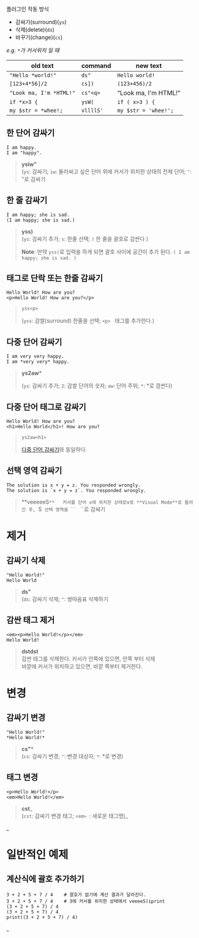 플러그인 작동 방식
- 감싸기(surround)(`ys`)
- 삭제(delete)(`ds`)
- 바꾸기(change)(`cs`)

_e.g. `*`가 커서위치 일 때_

| old text                | command   | new text                  |
| ----------------------- | --------- | ------------------------- |
| `"Hello *world!"`       | `ds"`     | `Hello world!`              |
| `[123+4*56]/2`          | `cs])`    | `(123+456)/2`             |
| `"Look ma, I'm *HTML!"` | `cs"<q>`  | <q>Look ma, I'm HTML!</q> |
| `if *x>3 {`             | `ysW(`    | `if ( x>3 ) {`            |
| `my $str = *whee!;`     | `vllllS'` | `my $str = 'whee!';`      |

## 한 단어 감싸기

```
I am happy.
I am "happy".
```

> **ysiw"**  
> (`ys`: 감싸기; `iw`: 둘러싸고 싶은 단어 위에 커서가 위치한 상태의 전체 단어; `"`: "로 감싸기

## 한 줄 감싸기

```
I am happy; she is sad.
(I am happy; she is sad.)
```

> **yss)**  
> (`ys`: 감싸기 추가; `s`: 한줄 선택; `)` 한 줄을 괄호로 감싼다 )
> 
> **Note**: 만약 `yss(`로 입력을 하게 되면 괄호 사이에 공간이 추가 된다. `( I am happy; she is sad. )`
## 태그로 단락 또는 한줄 감싸기

```
Hello World! How are you?
<p>Hello World! How are you?</p>
```

> `yss<p> `
> 
> (`yss`: 감쌀(surround) 한줄을 선택; `<p> ` 태그를 추가한다.)

## 다중 단어 감싸기

```
I am very very happy.
I am *very very* happy.
```

> **ys2aw***
> 
> (`ys`: 감싸기 추가; `2`: 감쌀 단어의 숫자; `aw`: 단어 주위; `*`: *로 깜싼다)

## 다중 단어 태그로 감싸기

```
Hello World! How are you?
<h1>Hello World</h1>! How are you?
```

> `ys2aw<h1> `
> 
> [다중 단어 감싸기](https://forteleaf.tistory.com/entry/VIM-Surroundvim-%EC%82%AC%EC%9A%A9%ED%95%98%EA%B8%B0#%EB%8B%A4%EC%A4%91-%EB%8B%A8%EC%96%B4-%EA%B0%90%EC%8B%B8%EA%B8%B0)와 동일하다.

## 선택 영역 감싸기

```
The solution is x + y = z. You responded wrongly.
The solution is `x + y = z`. You responded wrongly.
```

> **veeeeeS`**  
> 커서를 단어 x에 위치한 상태로`v`로 **Visual Mode**로 들어 간 후, `S` 선택 영역을 `` ` ``로 감싸기

# 제거

## 감싸기 삭제

```
"Hello World!"
Hello World
```

> **ds"**  
> (`ds`: 감싸기 삭제; `"`: 쌍따옴표 삭제하기

## 감싼 태그 제거

```
<em><p>Hello World!</p></em>
Hello World!
```

> **dstdst**  
> 감싼 태그를 삭제한다. 커서가 안쪽에 있으면, 안쪽 부터 삭제  
> 바깥에 커서가 위치하고 있으면, 바깥 쪽부터 제거한다.

# 변경

## 감싸기 변경

```
"Hello World!"
*Hello World!*
```

> **cs"***  
> (`cs`: 감싸기 변경; `"`: 변경 대상자; `*`: *로 변경)

## 태그 변경

```
<p>Hello World!</p>
<em>Hello World!</em>
```

> **cst**_  
> (`cst`: 감싸기 변경 태그; `<em> `: 새로운 태그명)_

_

# 일반적인 예제

## 계산식에 괄호 추가하기

```
3 + 2 + 5 + 7 / 4    # 괄호가 없기에 계산 결과가 달라진다.
3 + 2 + 5 + 7 / 4    # 3에 커서를 위치한 상태에서 veeeeS)iprint
(3 + 2 + 5 + 7) / 4
(3 + 2 + 5 + 7) / 4
print((3 + 2 + 5 + 7) / 4)
```

_